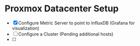 # Proxmox Datacenter Setup


- [x] Configure Metric Server to point to InfluxDB (Grafana for visualization)
- [ ] Configure a Cluster (Pending additional hosts)
- [ ] 
